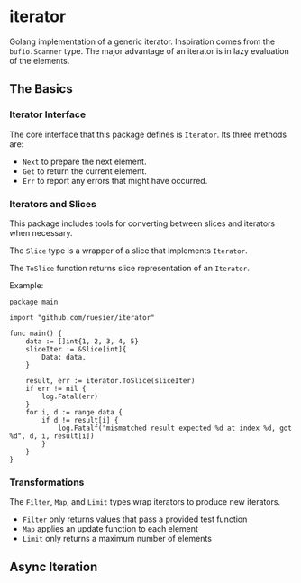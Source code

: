 # iterator
Golang implementation of a generic iterator. Inspiration comes from the `bufio.Scanner` type.
The major advantage of an iterator is in lazy evaluation of the elements.

## The Basics

### Iterator Interface

The core interface that this package defines is `Iterator`. Its three methods are:
- `Next` to prepare the next element.
- `Get` to return the current element.
- `Err` to report any errors that might have occurred.

### Iterators and Slices

This package includes tools for converting between slices and iterators when necessary.

The `Slice` type is a wrapper of a slice that implements `Iterator`.

The `ToSlice` function returns slice representation of an `Iterator`.

Example:
```golang
package main

import "github.com/ruesier/iterator"

func main() {
    data := []int{1, 2, 3, 4, 5}
    sliceIter := &Slice[int]{
        Data: data,
    }

    result, err := iterator.ToSlice(sliceIter)
    if err != nil {
        log.Fatal(err)
    }
    for i, d := range data {
        if d != result[i] {
            log.Fatalf("mismatched result expected %d at index %d, got %d", d, i, result[i])
        }
    }
}
```

### Transformations

The `Filter`, `Map`, and `Limit` types wrap iterators to produce new iterators.

- `Filter` only returns values that pass a provided test function
- `Map` applies an update function to each element
- `Limit` only returns a maximum number of elements

## Async Iteration
